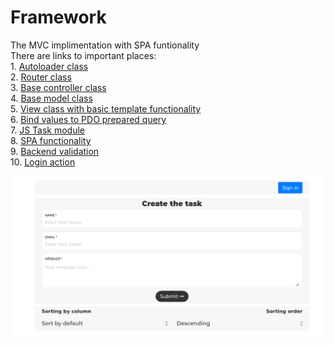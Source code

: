 # Framework
The MVC implimentation with SPA funtionality <br />
There are links to important places: <br />
    1. [Autoloader class](https://github.com/LikeFireStrike/Beejee-test-task/blob/889584d4be210730a7b3781309673bf1bfe0e292/Core/Autoloader.php#L1) <br />
    2. [Router class](https://github.com/LikeFireStrike/Beejee-test-task/blob/889584d4be210730a7b3781309673bf1bfe0e292/Core/Router.php#L1) <br />
    3. [Base controller class](https://github.com/LikeFireStrike/Beejee-test-task/blob/889584d4be210730a7b3781309673bf1bfe0e292/Core/Controller.php#L1) <br />
    4. [Base model class](https://github.com/LikeFireStrike/Beejee-test-task/blob/889584d4be210730a7b3781309673bf1bfe0e292/Core/Model.php#L1) <br />
    5. [View class with basic template functionality](https://github.com/LikeFireStrike/Beejee-test-task/blob/889584d4be210730a7b3781309673bf1bfe0e292/Core/View.php#L1) <br />
    6. [Bind values to PDO prepared query](https://github.com/LikeFireStrike/Beejee-test-task/blob/master/Core/Model.php#L78) <br />
    7. [JS Task module](https://github.com/LikeFireStrike/Beejee-test-task/blob/889584d4be210730a7b3781309673bf1bfe0e292/assets/js/task.js#L1) <br />
    8. [SPA functionality](https://github.com/LikeFireStrike/Beejee-test-task/blob/889584d4be210730a7b3781309673bf1bfe0e292/assets/js/main.js#L1) <br />
    9. [Backend validation](https://github.com/LikeFireStrike/Beejee-test-task/blob/889584d4be210730a7b3781309673bf1bfe0e292/Controllers/TaskController.php#L121) <br />
    10. [Login action](https://github.com/LikeFireStrike/Beejee-test-task/blob/889584d4be210730a7b3781309673bf1bfe0e292/Controllers/UserController.php#L4) <br />
    
![screenshot](https://raw.githubusercontent.com/LikeFireStrike/Beejee-test-task/master/Beejee-task.png)
